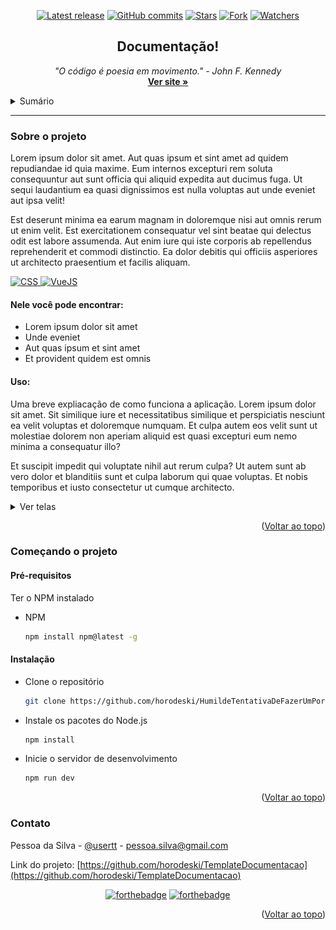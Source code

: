 <div align="center">
  
  [![Latest release](https://img.shields.io/github/v/release/horodeski/TemplateDocumentacao?label=Latest%20release&style=social)](https://github.com/horodeski/TemplateDocumentacao/releases/tag/v1.0.0)
  [![GitHub commits](https://img.shields.io/github/commits-since/horodeski/TemplateDocumentacao/v1.0.0.svg?style=social)](https://github.com/horodeski/TemplateDocumentacao/commit/)
  [![Stars](https://img.shields.io/github/stars/horodeski/TemplateDocumentacao?style=social)](https://github.com/horodeski/TemplateDocumentacao/stargazers)
  [![Fork](https://img.shields.io/github/forks/horodeski/TemplateDocumentacao?style=social)](https://github.com/horodeski/TemplateDocumentacao/network/members)
  [![Watchers](https://img.shields.io/github/watchers/horodeski/TemplateDocumentacao?style=social)](hthttps://github.com/horodeski/TemplateDocumentacao/watchers)
  
</div>


<a name="readme-top"></a>
<div align="center">
  <a href="https://github.com/horodeski/HumildeTentativaDeFazerUmPortfolio">
    <!-- logo se tiver 
    <img src="src/assets/img/logo.png" alt="Logo" width="200" height="200">
-->
  </a>

  <h2 align="center">Documentação!</h2>

  <p align="center">
    <i>"O código é poesia em movimento." - John F. Kennedy</i>
    <br />
    <a href="https://github.com/horodeski/TemplateDocumentacao"><strong>Ver site »</strong></a>
  </p>
</div>



<!-- TABLE OF CONTENTS -->
<details>
  <summary>Sumário</summary>
  <ol>
    <li>
      <a href="#sobre-o-projeto">Sobre o projeto</a>
      <ul>
        <li><a href="#feito-com">Feito com</a></li>
      </ul>
    </li>
    <li>
      <a href="#comencando-o-projeto">Começando o projeto</a>
      <ul>
        <li><a href="#prerequisitos">Pré-requisitos</a></li>
        <li><a href="#instalacao">Instalação</a></li>
      </ul>
    </li>
    <li><a href="#contato">Contato</a></li>
  </ol>
</details>

<hr>

<!-- ABOUT THE PROJECT -->
### Sobre o projeto
Lorem ipsum dolor sit amet. Aut quas ipsum et sint amet ad quidem repudiandae id quia maxime. Eum internos excepturi rem soluta consequuntur aut sunt officia qui aliquid expedita aut ducimus fuga. Ut sequi laudantium ea quasi dignissimos est nulla voluptas aut unde eveniet aut ipsa velit!

Est deserunt minima ea earum magnam in doloremque nisi aut omnis rerum ut enim velit. Est exercitationem consequatur vel sint beatae qui delectus odit est labore assumenda. Aut enim iure qui iste corporis ab repellendus reprehenderit et commodi distinctio. Ea dolor debitis qui officiis asperiores ut architecto praesentium et facilis aliquam.

 <a href="https://github.com/horodeski?tab=repositories" target="_blank"><img alt="CSS"
    src="https://img.shields.io/badge/-CSS-1572B6?style=flat-square&logo=CSS3&logoColor=white">
    </a>
   <a href="https://github.com/horodeski?tab=repositories" target="_blank"><img alt="VueJS"
    src="https://img.shields.io/badge/-VueJS-40b684?logo=vue.js&logoColor=white&style=flat-square">
    </a>
    
#### Nele você pode encontrar:
* Lorem ipsum dolor sit amet
* Unde eveniet
* Aut quas ipsum et sint amet
* Et provident quidem est omnis



#### Uso:
Uma breve expliacação de como funciona a aplicação. Lorem ipsum dolor sit amet. Sit similique iure et necessitatibus similique et perspiciatis nesciunt ea velit voluptas et doloremque numquam. Et culpa autem eos velit sunt ut molestiae dolorem non aperiam aliquid est quasi excepturi eum nemo minima a consequatur illo?

Et suscipit impedit qui voluptate nihil aut rerum culpa? Ut autem sunt ab vero dolor et blanditiis sunt et culpa laborum qui quae voluptas. Et nobis temporibus et iusto consectetur ut cumque architecto.

<details>
  <summary>Ver telas</summary>
    <img src="screenshot.png" />
</details>

<p align="right">(<a href="#readme-top">Voltar ao topo</a>)</p>



<!-- GETTING STARTED -->
### Começando o projeto

#### Pré-requisitos
Ter o NPM instalado

* NPM
  ```sh
  npm install npm@latest -g
  ```

#### Instalação


* Clone o repositório
   ```sh
   git clone https://github.com/horodeski/HumildeTentativaDeFazerUmPortfolio
   ```

* Instale os pacotes do Node.js
  ```sh
  npm install
  ```

* Inicie o servidor de desenvolvimento

  ```sh
  npm run dev
  ```

<p align="right">(<a href="#readme-top">Voltar ao topo</a>)</p>

<!-- CONTACT -->
### Contato

Pessoa da Silva - [@usertt](https://twitter.com) - pessoa.silva@gmail.com

Link do projeto: [https://github.com/horodeski/TemplateDocumentacao](https://github.com/horodeski/TemplateDocumentacao)

<div align="center">
  
  [![forthebadge](https://forthebadge.com/images/badges/powered-by-coffee.svg)](https://forthebadge.com)
  [![forthebadge](http://forthebadge.com/images/badges/built-with-love.svg)](http://forthebadge.com)
  
  
</div>

<p align="right">(<a href="#readme-top">Voltar ao topo</a>)</p>
